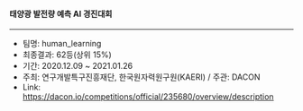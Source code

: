 #### 태양광 발전량 예측 AI 경진대회

----

* 팀명: human_learning
* 최종결과: 62등(상위 15%)
* 기간: 2020.12.09 ~ 2021.01.26
* 주최: 연구개발특구진흥재단, 한국원자력원구원(KAERI) / 주관: DACON
* Link: https://dacon.io/competitions/official/235680/overview/description
